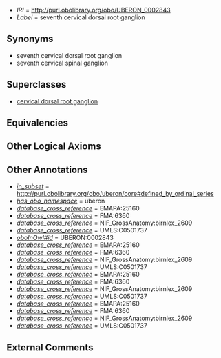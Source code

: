  * *IRI* = http://purl.obolibrary.org/obo/UBERON_0002843
 * *Label* = seventh cervical dorsal root ganglion

## Synonyms

 * seventh cervical dorsal root ganglion
 * seventh cervical spinal ganglion

## Superclasses

 * [cervical dorsal root ganglion](../../UBERON/34/UBERON_0002834.md)

## Equivalencies


## Other Logical Axioms


## Other Annotations

 * *[in_subset](../../et/oboInOwl#inSubset.md)* = http://purl.obolibrary.org/obo/uberon/core#defined_by_ordinal_series
 * *[has_obo_namespace](../../ce/oboInOwl#hasOBONamespace.md)* = uberon
 * *[database_cross_reference](../../ef/oboInOwl#hasDbXref.md)* = EMAPA:25160
 * *[database_cross_reference](../../ef/oboInOwl#hasDbXref.md)* = FMA:6360
 * *[database_cross_reference](../../ef/oboInOwl#hasDbXref.md)* = NIF_GrossAnatomy:birnlex_2609
 * *[database_cross_reference](../../ef/oboInOwl#hasDbXref.md)* = UMLS:C0501737
 * *[oboInOwl#id](../../id/oboInOwl#id.md)* = UBERON:0002843
 * *[database_cross_reference](../../ef/oboInOwl#hasDbXref.md)* = EMAPA:25160
 * *[database_cross_reference](../../ef/oboInOwl#hasDbXref.md)* = FMA:6360
 * *[database_cross_reference](../../ef/oboInOwl#hasDbXref.md)* = NIF_GrossAnatomy:birnlex_2609
 * *[database_cross_reference](../../ef/oboInOwl#hasDbXref.md)* = UMLS:C0501737
 * *[database_cross_reference](../../ef/oboInOwl#hasDbXref.md)* = EMAPA:25160
 * *[database_cross_reference](../../ef/oboInOwl#hasDbXref.md)* = FMA:6360
 * *[database_cross_reference](../../ef/oboInOwl#hasDbXref.md)* = NIF_GrossAnatomy:birnlex_2609
 * *[database_cross_reference](../../ef/oboInOwl#hasDbXref.md)* = UMLS:C0501737
 * *[database_cross_reference](../../ef/oboInOwl#hasDbXref.md)* = EMAPA:25160
 * *[database_cross_reference](../../ef/oboInOwl#hasDbXref.md)* = FMA:6360
 * *[database_cross_reference](../../ef/oboInOwl#hasDbXref.md)* = NIF_GrossAnatomy:birnlex_2609
 * *[database_cross_reference](../../ef/oboInOwl#hasDbXref.md)* = UMLS:C0501737

## External Comments


